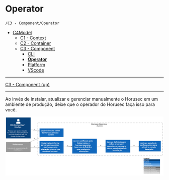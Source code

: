 # Operator

`/C3 - Component/Operator`

* [C4Model](/docs/README.md)
  * [C1 - Context](/docs/C1%20-%20Context/README.md)
  * [C2 - Container](/docs/C2%20-%20Container/README.md)
  * [C3 - Component](/docs/C3%20-%20Component/README.md)
    * [CLI](/docs/C3%20-%20Component/CLI/README.md)
    * [**Operator**](/docs/C3%20-%20Component/Operator/README.md)
    * [Platform](/docs/C3%20-%20Component/Platform/README.md)
    * [VScode](/docs/C3%20-%20Component/VScode/README.md)

---

[C3 - Component (up)](/docs/C3%20-%20Component/README.md)

---

Ao invés de instalar, atualizar e gerenciar manualmente o Horusec em um ambiente de produção, deixe que o operador do Horusec faça isso para você.

![diagram](c3.svg)